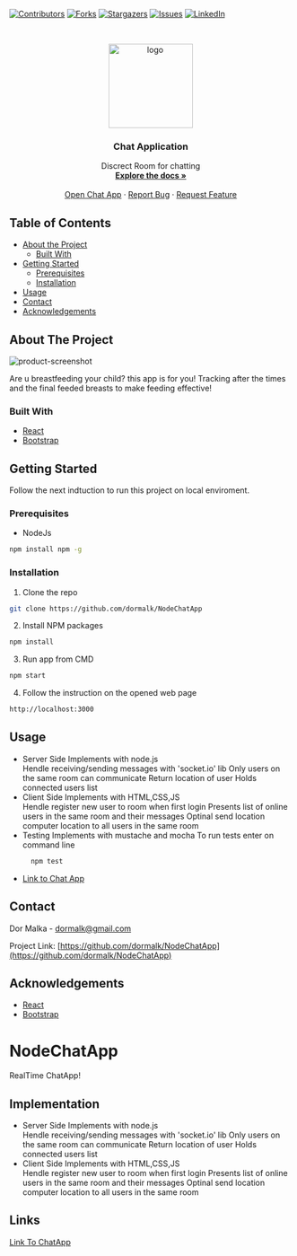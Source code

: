 <!--
*** Thanks for checking out this README Template. If you have a suggestion that would
*** make this better, please fork the repo and create a pull request or simply open
*** an issue with the tag "enhancement".
*** Thanks again! Now go create something AMAZING! :D
***
***
***
*** To avoid retyping too much info. Do a search and replace for the following:
*** github_username, repo, twitter_handle, email
-->





<!-- PROJECT SHIELDS -->
<!--
*** I'm using markdown "reference style" links for readability.
*** Reference links are enclosed in brackets [ ] instead of parentheses ( ).
*** See the bottom of this document for the declaration of the reference variables
*** for contributors-url, forks-url, etc. This is an optional, concise syntax you may use.
*** https://www.markdownguide.org/basic-syntax/#reference-style-links
-->
[![Contributors][contributors-shield]][contributors-url]
[![Forks][forks-shield]][forks-url]
[![Stargazers][stars-shield]][stars-url]
[![Issues][issues-shield]][issues-url]
[![LinkedIn][linkedin-shield]][linkedin-url]
<!--[![MIT License][license-shield]][license-url]-->



<!-- PROJECT LOGO -->
<br />
<p align="center">
  <a href="https://github.com/dormalk/NodeChatApp">
    <img src="https://i.imgur.com/nPyBg1T.png" alt="logo" width="150" height="150"/>
  </a>

  <h3 align="center">Chat Application</h3>

  <p align="center">
    Discrect Room for chatting
    <br />
    <a href="https://github.com/dormalk/NodeChatApp"><strong>Explore the docs »</strong></a>
    <br />
    <br />
    <a href="https://obscure-tundra-27473.herokuapp.com/" target="_blank">Open Chat App</a>
    ·
    <a href="https://github.com/dormalk/NodeChatApp/issues">Report Bug</a>
    ·
    <a href="https://github.com/dormalk/NodeChatApp/issues">Request Feature</a>
  </p>
</p>



<!-- TABLE OF CONTENTS -->
## Table of Contents

* [About the Project](#about-the-project)
  * [Built With](#built-with)
* [Getting Started](#getting-started)
  * [Prerequisites](#prerequisites)
  * [Installation](#installation)
* [Usage](#usage)
* [Contact](#contact)
* [Acknowledgements](#acknowledgements)
<!--* [Contributing](#contributing)
* [Roadmap](#roadmap)
* [License](#license)-->



<!-- ABOUT THE PROJECT -->
## About The Project

![product-screenshot][product-screenshot1]


Are u breastfeeding your child? this app is for you!
Tracking after the times and the final feeded breasts to make feeding effective!

### Built With

  * [React](https://reactjs.org/)
  * [Bootstrap](https://getbootstrap.com/)



<!-- GETTING STARTED -->
## Getting Started

Follow the next indtuction to run this project on local enviroment.
### Prerequisites

* NodeJs
```sh
npm install npm -g
```

### Installation
 
1. Clone the repo
```sh
git clone https://github.com/dormalk/NodeChatApp
```
2. Install NPM packages
```sh
npm install
```
3. Run app from CMD
```sh
npm start
```
4. Follow the instruction on the opened web page
```sh
http://localhost:3000
```

<!-- USAGE EXAMPLES -->
## Usage
  - Server Side 
    Implements with node.js \
    Hendle receiving/sending messages with 'socket.io' lib
    Only users on the same room can communicate
    Return location of user
    Holds connected users list
  - Client Side
    Implements with HTML,CSS,JS \
    Hendle register new user to room when first login
    Presents list of online users in the same room and their messages
    Optinal send location computer location to all users in the same room
  - Testing
    Implements with mustache and mocha
    To run tests enter on command line
    ```sh
      npm test
    ```
  - <a href="https://obscure-tundra-27473.herokuapp.com/" target="_blank">Link to Chat App</a>
<!--_For more examples, please refer to the [Documentation](https://example.com)_-->



<!-- ROADMAP -->
<!--## Roadmap

See the [open issues](https://github.com/dormalk/NodeChatApp/issues) for a list of proposed features (and known issues).



CONTRIBUTING
## Contributing

Contributions are what make the open source community such an amazing place to be learn, inspire, and create. Any contributions you make are **greatly appreciated**.

1. Fork the Project
2. Create your Feature Branch (`git checkout -b feature/AmazingFeature`)
3. Commit your Changes (`git commit -m 'Add some AmazingFeature'`)
4. Push to the Branch (`git push origin feature/AmazingFeature`)
5. Open a Pull Request

-->

<!-- LICENSE
## License

Distributed under the MIT License. See `LICENSE` for more information.

-->

<!-- CONTACT -->
## Contact

Dor Malka - [dormalk@gmail.com](mailto:dormalk@gmail.com)

Project Link: [https://github.com/dormalk/NodeChatApp](https://github.com/dormalk/NodeChatApp)



<!-- ACKNOWLEDGEMENTS -->
## Acknowledgements

  * [React](https://reactjs.org/)
  * [Bootstrap](https://getbootstrap.com/)





<!-- MARKDOWN LINKS & IMAGES -->
<!-- https://www.markdownguide.org/basic-syntax/#reference-style-links -->
[contributors-shield]: https://img.shields.io/github/contributors/dormalk/NodeChatApp.svg?style=flat-square
[contributors-url]: https://github.com/dormalk/NodeChatApp/graphs/contributors
[forks-shield]: https://img.shields.io/github/forks/dormalk/NodeChatApp.svg?style=flat-square
[forks-url]: https://github.com/dormalk/NodeChatApp/network/members
[stars-shield]: https://img.shields.io/github/stars/dormalk/NodeChatApp.svg?style=flat-square
[stars-url]: https://github.com/dormalk/NodeChatApp/stargazers
[issues-shield]: https://img.shields.io/github/issues/dormalk/NodeChatApp.svg?style=flat-square
[issues-url]: https://github.com/dormalk/NodeChatApp/issues
[license-shield]: https://img.shields.io/github/license/dormalk/NodeChatApp.svg?style=flat-square
[license-url]: https://github.com/dormalk/NodeChatApp/blob/master/LICENSE.txt
[linkedin-shield]: https://img.shields.io/badge/-LinkedIn-black.svg?style=flat-square&logo=linkedin&colorB=555
[linkedin-url]: https://www.linkedin.com/in/dor-malka-444b94116/
[product-screenshot1]: https://i.imgur.com/gIoceuD.png



# NodeChatApp
  RealTime ChatApp!

## Implementation 
  - Server Side 
    Implements with node.js \
    Hendle receiving/sending messages with 'socket.io' lib
    Only users on the same room can communicate
    Return location of user
    Holds connected users list
  - Client Side
    Implements with HTML,CSS,JS \
    Hendle register new user to room when first login
    Presents list of online users in the same room and their messages
    Optinal send location computer location to all users in the same room
## Links
  <a href="https://goo.gl/b77LGg">Link To ChatApp</a>
